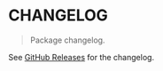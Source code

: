 # CHANGELOG

> Package changelog.

See [GitHub Releases](https://github.com/stdlib-js/random-array-invgamma/releases) for the changelog.